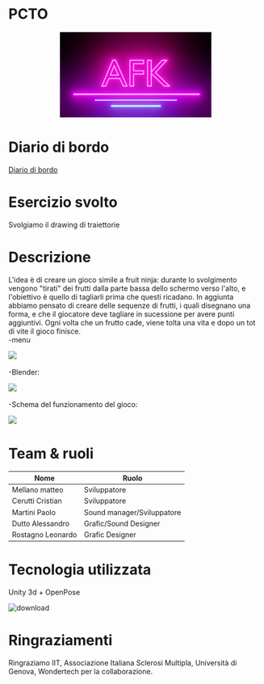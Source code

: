 # PCTO

<div align="center">
    <img src="https://github.com/PCTO-AFK/PCTO/blob/main/immagini%20wiki/AFK.PNG" width="300">
</div>

# Diario di bordo
[Diario di bordo](https://docs.google.com/spreadsheets/d/1OcYfrz8PIUcSU1602_5lVF-SGVHHAAndlfkO4M-h-Z4/edit#gid=0)

# Esercizio svolto
Svolgiamo il drawing di traiettorie 

# Descrizione
L'idea è di creare un gioco simile a fruit ninja: durante lo svolgimento vengono "tirati" dei frutti dalla parte bassa dello schermo verso l'alto, e l'obiettivo è quello di tagliarli prima che questi ricadano. In aggiunta abbiamo pensato di creare delle sequenze di frutti, i quali disegnano una forma, e che il giocatore deve tagliare in sucessione per avere punti aggiuntivi. Ogni volta che un frutto cade, viene tolta una vita e dopo un tot di vite il gioco finisce. </br>
-menu

<div>
    <img src="https://user-images.githubusercontent.com/71812497/110095849-a1092280-7d9d-11eb-9402-6ab0e60e1fde.png" width="400">
</div>

 -Blender:
<div>
    <img src="https://user-images.githubusercontent.com/71831228/110432003-de77f380-80ae-11eb-8300-af385c1e298a.png" width="400">
</div>

-Schema del funzionamento del gioco:
<div>
    <img src="https://user-images.githubusercontent.com/71812497/110096314-1543c600-7d9e-11eb-96cb-1b0681479530.PNG" width="400">
</div>

# Team & ruoli
  Nome           | Ruolo       
  ---------------|--------------------------------------------------------
Mellano matteo   | Sviluppatore
Cerutti Cristian | Sviluppatore
Martini Paolo    | Sound manager/Sviluppatore
Dutto Alessandro | Grafic/Sound Designer
Rostagno Leonardo| Grafic Designer

# Tecnologia utilizzata
Unity 3d + OpenPose

![download](https://user-images.githubusercontent.com/71812497/110132616-a8dfbb80-7dcb-11eb-9c3f-b1327254660d.png)


# Ringraziamenti
 Ringraziamo IIT, Associazione Italiana Sclerosi Multipla, Università di Genova, Wondertech per la collaborazione.
 
